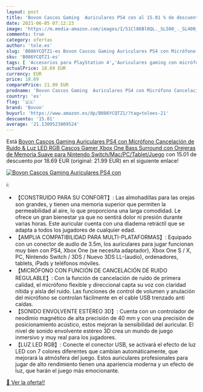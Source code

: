 ```yaml
---
layout: post
title: 'Bovon Cascos Gaming  Auriculares PS4 con al 15.01 % de descuento'
date: 2021-06-05 07:12:23
image: 'https://m.media-amazon.com/images/I/51Cl86Bl0QL._SL500_._SL400_.jpg'
comments: true
category: ofertas
author: 'tole.es'
slug: 'B086YCQTZ1-es Bovon Cascos Gaming Auriculares PS4 con Micrófono...'
sku: 'B086YCQTZ1-es'
tags: [ 'Accesorios para PlayStation 4','Auriculares gaming con micrófono para PlayStation 4','Electrónica','Hardware y juegos para PlayStation 4','Videojuegos','bovon','nintendo','ps4','xbox', ]
actualPrice: 18.69 EUR
currency: EUR
price: 18.69
comparePrice: 21.99 EUR
prodname: 'Bovon Cascos Gaming  Auriculares PS4 con Micrófono Cancelación de Ruido & Luz LED RGB  Cascos Gamer Xbox One Bass Surround con Orejeras de Memoria Suave para Nintendo Switch/Mac/PC/Tablet/Juego'
country: 'es'
flag: '🇪🇸'
brand: 'Bovon'
buyurl: 'https://www.amazon.es/dp/B086YCQTZ1/?tag=tolees-21'
descuento: '15.01'
average: '21.1309523809524'
---
```


Está [Bovon Cascos Gaming  Auriculares PS4 con Micrófono Cancelación de Ruido & Luz LED RGB  Cascos Gamer Xbox One Bass Surround con Orejeras de Memoria Suave para Nintendo Switch/Mac/PC/Tablet/Juego](https://www.amazon.es/dp/B086YCQTZ1/?tag=tolees-21) con 15.01 de descuento por 18.69 EUR (original: 21.99 EUR) en el siguiente enlace!

[![Bovon Cascos Gaming  Auriculares PS4 con](https://m.media-amazon.com/images/I/51Cl86Bl0QL._SL500_._SL400_.jpg)](https://www.amazon.es/dp/B086YCQTZ1/?tag=tolees-21)

ℹ️:

- 【CONSTRUIDO PARA SU CONFORT】: Las almohadillas para las orejas son grandes, y tienen una memoria superior que permiten la permeabilidad al aire, lo que proporciona una larga comodidad. Le ofrece un gran bienestar ya que no sentirá dolor ni presión durante varias horas. Este auricular cuenta con una diadema retráctil que se adapta a todos los jugadores de cualquier edad.
- 【AMPLIA COMPATIBILIDAD PARA MULTI-PLATAFORMAS】: Equipado con un conector de audio de 3.5m, los auriculares para jugar funcionan muy bien con PS4, Xbox One (se necesita adaptador), Xbox One S / X, PC, Nintendo Switch / 3DS / Nuevo 3DS LL-(audio), ordenadores, tablets, iPads y teléfonos móviles.
- 【MICRÓFONO CON FUNCIÓN DE CANCELACIÓN DE RUIDO REGULABLE】: Con la función de cancelación de ruido de primera calidad, el micrófono flexible y direccional capta su voz con claridad nítida y aísla del ruido. Las funciones de control de volumen y anulación del micrófono se controlan fácilmente en el cable USB trenzado anti caídas.
- 【SONIDO ENVOLVENTE ESTÉREO 3D】: Cuenta con un controlador de neodimio magnético de alta precisión de 40 mm y con una precisión de posicionamiento acústico, estos mejoran la sensibilidad del auricular. El nivel de sonido envolvente estéreo 3D crea un mundo de juego inmersivo y muy real para los jugadores.
- 【LUZ LED RGB】: Conecte el conector USB, se activará el efecto de luz LED con 7 colores diferentes que cambian automáticamente, que mejorará la atmósfera del juego. Estos auriculares profesionales para jugar de alto rendimiento tienen una apariencia moderna y un efecto de luz, que harán el juego más emocionante.

[🛒 Ver la oferta!!](https://www.amazon.es/dp/B086YCQTZ1/?tag=tolees-21)
